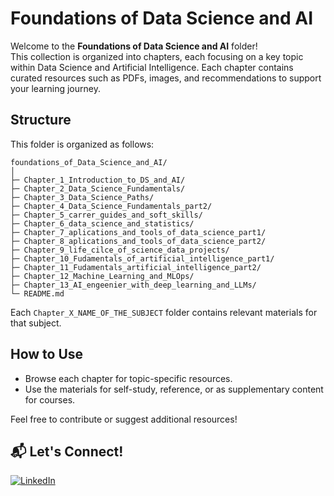 # Foundations of Data Science and AI

Welcome to the **Foundations of Data Science and AI** folder!  
This collection is organized into chapters, each focusing on a key topic within Data Science and Artificial Intelligence. Each chapter contains curated resources such as PDFs, images, and recommendations to support your learning journey.

## Structure

This folder is organized as follows:

```
foundations_of_Data_Science_and_AI/
│
├─ Chapter_1_Introduction_to_DS_and_AI/
├─ Chapter_2_Data_Science_Fundamentals/
├─ Chapter_3_Data_Science_Paths/
├─ Chapter_4_Data_Science_Fundamentals_part2/
├─ Chapter_5_carrer_guides_and_soft_skills/
├─ Chapter_6_data_science_and_statistics/
├─ Chapter_7_aplications_and_tools_of_data_science_part1/
├─ Chapter_8_aplications_and_tools_of_data_science_part2/
├─ Chapter_9_life_cilce_of_science_data_projects/
├─ Chapter_10_Fudamentals_of_artificial_intelligence_part1/
├─ Chapter_11_Fudamentals_artificial_intelligence_part2/
├─ Chapter_12_Machine_Learning_and_MLOps/
├─ Chapter_13_AI_engeenier_with_deep_learning_and_LLMs/
└─ README.md
```

Each `Chapter_X_NAME_OF_THE_SUBJECT` folder contains relevant materials for that subject.

## How to Use

- Browse each chapter for topic-specific resources.
- Use the materials for self-study, reference, or as supplementary content for courses.

Feel free to contribute or suggest additional resources!

## 📬 **Let's Connect!**  

[![LinkedIn](https://img.shields.io/badge/LinkedIn-Matheus_Santossi-blue?style=flat&logo=linkedin)](https://linkedin.com/in/matheussantossi) 